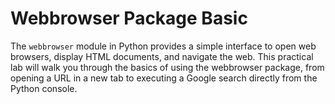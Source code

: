 # Webbrowser Package Basic

The `webbrowser` module in Python provides a simple interface to open web browsers, display HTML documents, and navigate the web. This practical lab will walk you through the basics of using the webbrowser package, from opening a URL in a new tab to executing a Google search directly from the Python console.